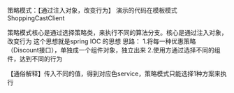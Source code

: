 策略模式：【通过注入对象，改变行为】
演示的代码在模板模式ShoppingCastClient

策略模式核心是通过选择策略类，来执行不同的算法分支。核心是通过注入对象，改变行为
这个思想就是spring IOC 的思想
思路：
1.将每一种优惠策略（Discount接口），单独成一个组件对象，独立出来
2.使用方通过选择不同的组件，达到不同的行为

【通俗解释】传入不同的值，得到对应色service，策略模式只能选择1种方案来执行
